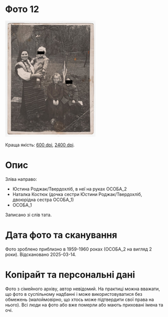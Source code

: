 # Фото 12 #

[<img src="photo_012_75_protected.jpg" />](...)

Краща якість: [600 dpi](...), [2400 dpi](...).

# Опис #

Зліва направо:
- Юстина Роджак/Твердохліб, в неї на руках ОСОБА_2
- Наталка Костюк (дочка сестри Юстини Роджак/Твердохліб, двоюрідна сестра ОСОБА_1)
- ОСОБА_1

Записано зі слів тата.

# Дата фото та сканування #

Фото зроблено приблизно в 1959-1960 роках (ОСОБА_2 на вигляд 2 роки). Відскановано 2025-03-14.

# Копірайт та персональні дані #

Фото з сімейного архіву, автор невідомий. На практиці можна вважати, що фото в суспільному надбанні і може використовуватися без обмежень (малоймовірно, що хтось може підтвердити свої права на нього). Всі люди на фото або вже померли або мають приховані імена та очі.
